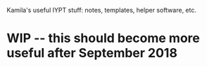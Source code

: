 Kamila's useful IYPT stuff: notes, templates, helper software, etc.

WIP -- this should become more useful after September 2018
==========================================================
